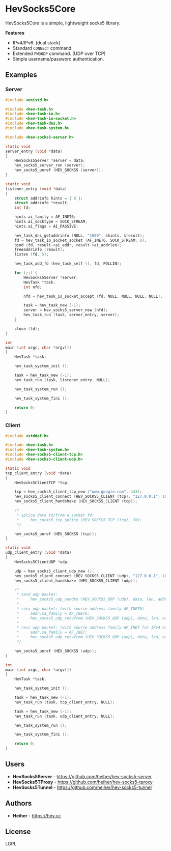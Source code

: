 # HevSocks5Core

HevSocks5Core is a simple, lightweight socks5 library.

**Features**
* IPv4/IPv6. (dual stack)
* Standard `CONNECT` command.
* Extended `FWDUDP` command. (UDP over TCP)
* Simple username/password authentication.

## Examples

### Server

```c
#include <unistd.h>

#include <hev-task.h>
#include <hev-task-io.h>
#include <hev-task-io-socket.h>
#include <hev-task-dns.h>
#include <hev-task-system.h>

#include <hev-socks5-server.h>

static void
server_entry (void *data)
{
    HevSocks5Server *server = data;
    hev_socks5_server_run (server);
    hev_socks5_unref (HEV_SOCKS5 (server));
}

static void
listener_entry (void *data)
{
    struct addrinfo hints = { 0 };
    struct addrinfo *result;
    int fd;

    hints.ai_family = AF_INET6;
    hints.ai_socktype = SOCK_STREAM;
    hints.ai_flags = AI_PASSIVE;

    hev_task_dns_getaddrinfo (NULL, "1080", &hints, &result);
    fd = hev_task_io_socket_socket (AF_INET6, SOCK_STREAM, 0);
    bind (fd, result->ai_addr, result->ai_addrlen);
    freeaddrinfo (result);
    listen (fd, 5);

    hev_task_add_fd (hev_task_self (), fd, POLLIN);

    for (;;) {
        HevSocks5Server *server;
        HevTask *task;
        int nfd;

        nfd = hev_task_io_socket_accept (fd, NULL, NULL, NULL, NULL);

        task = hev_task_new (-1);
        server = hev_socks5_server_new (nfd);
        hev_task_run (task, server_entry, server);
    }

    close (fd);
}

int
main (int argc, char *argv[])
{
    HevTask *task;

    hev_task_system_init ();

    task = hev_task_new (-1);
    hev_task_run (task, listener_entry, NULL);

    hev_task_system_run ();

    hev_task_system_fini ();

    return 0;
}
```

### Client

```c
#include <stddef.h>

#include <hev-task.h>
#include <hev-task-system.h>
#include <hev-socks5-client-tcp.h>
#include <hev-socks5-client-udp.h>

static void
tcp_client_entry (void *data)
{
    HevSocks5ClientTCP *tcp;

    tcp = hev_socks5_client_tcp_new ("www.google.com", 443);
    hev_socks5_client_connect (HEV_SOCKS5_CLIENT (tcp), "127.0.0.1", 1080);
    hev_socks5_client_handshake (HEV_SOCKS5_CLIENT (tcp));

    /*
     * splice data to/from a socket fd:
     *     hev_socks5_tcp_splice (HEV_SOCKS5_TCP (tcp), fd);
     */

    hev_socks5_unref (HEV_SOCKS5 (tcp));
}

static void
udp_client_entry (void *data)
{
    HevSocks5ClientUDP *udp;

    udp = hev_socks5_client_udp_new ();
    hev_socks5_client_connect (HEV_SOCKS5_CLIENT (udp), "127.0.0.1", 1080);
    hev_socks5_client_handshake (HEV_SOCKS5_CLIENT (udp));

    /*
     * send udp packet:
     *     hev_socks5_udp_sendto (HEV_SOCKS5_UDP (udp), data, len, addr);
     *
     * recv udp packet: (with source address family AF_INET6)
     *     addr.sa_family = AF_INET6;
     *     hev_socks5_udp_recvfrom (HEV_SOCKS5_UDP (udp), data, len, addr);
     *
     * recv udp packet: (with source address family AF_INET for IPv4 only)
     *     addr.sa_family = AF_INET;
     *     hev_socks5_udp_recvfrom (HEV_SOCKS5_UDP (udp), data, len, addr);
     */

    hev_socks5_unref (HEV_SOCKS5 (udp));
}

int
main (int argc, char *argv[])
{
    HevTask *task;

    hev_task_system_init ();

    task = hev_task_new (-1);
    hev_task_run (task, tcp_client_entry, NULL);

    task = hev_task_new (-1);
    hev_task_run (task, udp_client_entry, NULL);

    hev_task_system_run ();

    hev_task_system_fini ();

    return 0;
}
```

## Users

* **HevSocks5Server** - https://github.com/heiher/hev-socks5-server
* **HevSocks5TProxy** - https://github.com/heiher/hev-socks5-tproxy
* **HevSocks5Tunnel** - https://github.com/heiher/hev-socks5-tunnel

## Authors
* **Heiher** - https://hev.cc

## License
LGPL
